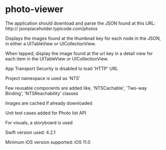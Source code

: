 # photo-viewer
The application should download and parse the JSON found at this URL: http:// jsonplaceholder.typicode.com/photos

Displays the images found at the thumbnail key for each node in the JSON, in either a UITableView or UICollectionView.

When tapped, display the image found at the url key in a detail view for each item in the UITableView or UICollectionView.

App Transport Security is disabled to load 'HTTP' URL

Project namespace is used as 'NTS'

Few reusable components are added like, 'NTSCachable', 'Two-way Binding', 'NTSReachability' classes

Images are cached if already downloaded

Unit test cases added for Photo list API

For visuals, a storyboard is used

Swift version used: 4.2.1

Minimum iOS version supported: iOS 11.0
